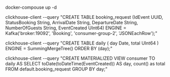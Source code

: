 docker-compouse up -d

clickhouse-client --query "CREATE TABLE booking_request (IdEvent UUID, StatusBooking String, ArrivalDate String, DepartureDate String, NumberOfGuests String, EventCreated UInt64) ENGINE = Kafka('broker:19092', 'Booking', 'consumer-group-2', 'JSONEachRow');"

clickhouse-client --query "CREATE TABLE daily ( day Date, total UInt64 ) ENGINE = SummingMergeTree() ORDER BY (day);"

clickhouse-client --query "CREATE MATERIALIZED VIEW consumer TO daily AS SELECT toDate(toDateTime(EventCreated)) AS day, count() as total FROM default.booking_request GROUP BY day;"
